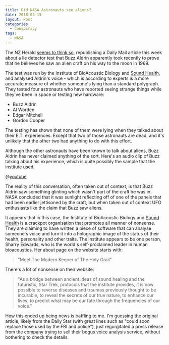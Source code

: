 ```yaml
---
title: Did NASA Astronauts see aliens?
date: 2018-04-15
layout: Post
categories:
  - Conspiracy
tags:
  - NASA
---
```


The NZ Herald [seems to think so](http://www.nzherald.co.nz/world/news/article.cfm?c_id=2&objectid=12028755), republishing a Daily Mail article this week about a lie detector test that Buzz Aldrin apparently took recently to prove that he believes he saw an alien craft on his way to the moon in 1969.

<!-- more -->

The test was run by the Institute of BioAcoustic Biology and [Sound Health](https://www.soundhealthoptions.com/), and analysed Aldrin's voice - which is according to experts is a more accurate measure of whether someone's lying than a standard polygraph. They tested four astronauts who have reported seeing strange things while they've been in space or testing new hardware:

- Buzz Aldrin
- Al Worden
- Edgar Mitchell
- Gordon Cooper

The testing has shown that none of them were lying when they talked about their E.T. experiences. Except that two of those astronauts are dead, and it's unlikely that the other two had anything to do with this effort.

Although the other astronauts have been known to talk about aliens, Buzz Aldrin has never claimed anything of the sort. Here's an audio clip of Buzz talking about his experience, which is quite possibly the sample that the institute used.

@[youtube](https://youtu.be/ZNkmhY_ju8o?t=15s)

The reality of this conversation, often taken out of context, is that Buzz Aldrin saw something glinting which wasn't part of the craft he was in. NASA concluded that it was sunlight reflecting off of one of the panels that had been earlier jettisoned by the craft, but when taken out of context UFO enthusiasts like the claim that Buzz saw aliens.

It appears that in this case, the Institute of BioAcoustic Biology and [Sound Health](https://www.facebook.com/SoundHealthOptions/) is a crackpot organisation that promotes all manner of nonsense. They are claiming to have written a piece of software that can analyse someone's voice and turn it into a holographic image of the status of their health, personality and other traits. The institute appears to be one person, Sharry Edwards, who is the world's self-proclaimed leader in human bioacoustics. Her about page on the website starts with:

> "Meet The Modern Keeper of The Holy Grail"

There's a lot of nonsense on their website:

> "As a bridge between ancient ideas of sound healing and the futuristic, Star Trek, protocols that the institute provides, it is now possible to reverse diseases and traumas previously thought to be incurable, to reveal the secrets of our true nature, to enhance our lives, to predict what may be our fate through the frequencies of our voice."

How this ended up being news is baffling to me. I'm guessing the original article, likely from the Daily Star (with great lines such as "could soon replace those used by the FBI and police"), just regurgitated a press release from the company trying to sell their bogus voice analysis service, without bothering to check the details.
